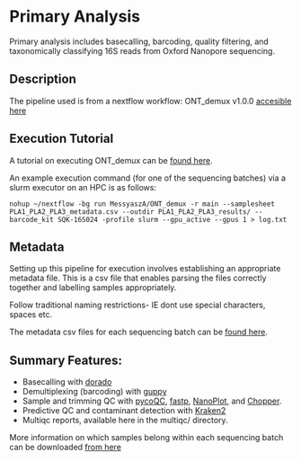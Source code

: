 # Primary Analysis

Primary analysis includes basecalling, barcoding, quality filtering, and taxonomically classifying 16S reads from Oxford Nanopore sequencing. 

## Description
The pipeline used is from a nextflow workflow: ONT_demux v1.0.0 [accesible here](https://github.com/MessyaszA/ONT_demux)

## Execution Tutorial
A tutorial on executing ONT_demux can be [found here](https://github.com/MessyaszA/ONT_demux/blob/main/docs/execution_tutorial.md).

An example execution command (for one of the sequencing batches) via a slurm executor on an HPC is as follows:
```
nohup ~/nextflow -bg run MessyaszA/ONT_demux -r main --samplesheet PLA1_PLA2_PLA3_metadata.csv --outdir PLA1_PLA2_PLA3_results/ --barcode_kit SQK-16S024 -profile slurm --gpu_active --gpus 1 > log.txt
```

## Metadata
Setting up this pipeline for execution involves establishing an appropriate metadata file. This is a csv file that enables parsing the files correctly together and labelling samples appropriately. 

Follow traditional naming restrictions- IE dont use special characters, spaces etc. 

The metadata csv files for each sequencing batch can be [found here](https://github.com/MaGIC-Analytics/Colgate_ONT_16S_analysis/tree/main/analysis/primary/metadata_csvs). 

## Summary Features:
- Basecalling with [dorado](https://github.com/nanoporetech/dorado)
- Demultiplexing (barcoding) with [guppy](https://community.nanoporetech.com/protocols/Guppy-protocol/v/gpb_2003_v1_revt_14dec2018)
- Sample and trimming QC with [pycoQC](https://adrienleger.com/pycoQC/), [fastp](https://github.com/OpenGene/fastp), [NanoPlot](https://github.com/wdecoster/NanoPlot), and [Chopper](https://github.com/wdecoster/chopper).
- Predictive QC and contaminant detection with [Kraken2](https://ccb.jhu.edu/software/kraken2/)
- Multiqc reports, available here in the multiqc/ directory.

More information on which samples belong within each sequencing batch can be downloaded [from here](https://github.com/MaGIC-Analytics/Colgate_ONT_16S_analysis/blob/main/docs/ONT_16S_workflow_and_results.nb.html)

